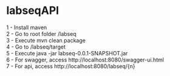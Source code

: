 # labseqAPI
1 - Install maven<br>
2 - Go to root folder /labseq<br>
3 - Execute  mvn clean package<br>
4 - Go to /labseq/target<br>
5 - Execute java -jar labseq-0.0.1-SNAPSHOT.jar<br>
6 - For swagger, access http://localhost:8080/swagger-ui.html<br>
7 - For api, access http://localhost:8080/labseq/{n}<br>
